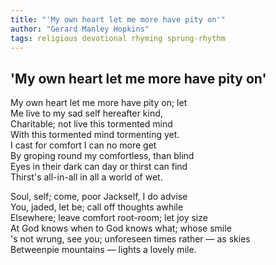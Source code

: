 ```yaml
---
title: "'My own heart let me more have pity on'"
author: "Gerard Manley Hopkins"
tags: religious devotional rhyming sprung-rhythm
---
```


'My own heart let me more have pity on'
---------------------------------------

My own heart let me more have pity on; let  
Me live to my sad self hereafter kind,  
Charitable; not live this tormented mind  
With this tormented mind tormenting yet.  
I cast for comfort I can no more get  
By groping round my comfortless, than blind  
Eyes in their dark can day or thirst can find  
Thirst's all-in-all in all a world of wet.

Soul, self; come, poor Jackself, I do advise  
You, jaded, let be; call off thoughts awhile  
Elsewhere; leave comfort root-room; let joy size  
At God knows when to God knows what; whose smile  
's not wrung, see you; unforeseen times rather — as skies  
Betweenpie mountains — lights a lovely mile.
